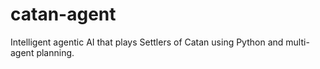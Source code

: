 # catan-agent
Intelligent agentic AI that plays Settlers of Catan using Python and multi-agent planning.
